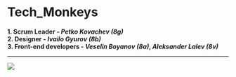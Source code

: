 # Tech_Monkeys
**1. Scrum Leader - _Petko Kovachev (8g)_**
<br />
**2. Designer - _Ivailo Gyurov (8b)_**
<br />
**3. Front-end developers - _Veselin Boyanov (8a)_, _Aleksander Lalev (8v)_**
<br />
<hr>
<img src="https://www.google.com/url?sa=i&url=https%3A%2F%2Fro.wikipedia.org%2Fwiki%2FHTML5&psig=AOvVaw3WlH1YUObarXW4iNwFfhyX&ust=1685987833373000&source=images&cd=vfe&ved=0CBEQjRxqFwoTCJDyk6CYqv8CFQAAAAAdAAAAABAk">

